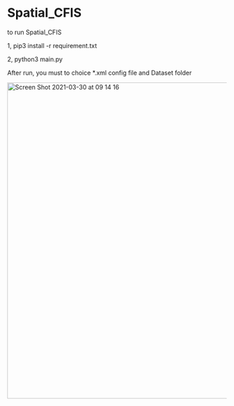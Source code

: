 # Spatial_CFIS
to run Spatial_CFIS


1, pip3 install -r requirement.txt


2, python3 main.py


After run, you must to choice *.xml config file and Dataset folder

<img width="725" alt="Screen Shot 2021-03-30 at 09 14 16" src="https://user-images.githubusercontent.com/79441458/112923477-93df1980-9138-11eb-857c-b539d6fc6093.png">

